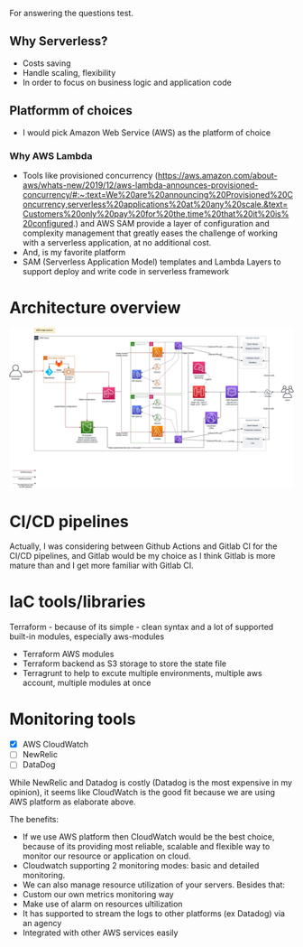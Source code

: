 For answering the questions test.

## Why Serverless?

- Costs saving
- Handle scaling, flexibility
- In order to focus on business logic and application code

## Platformm of choices

- I would pick Amazon Web Service (AWS) as the platform of choice

### Why AWS Lambda

- Tools like provisioned concurrency (https://aws.amazon.com/about-aws/whats-new/2019/12/aws-lambda-announces-provisioned-concurrency/#:~:text=We%20are%20announcing%20Provisioned%20Concurrency,serverless%20applications%20at%20any%20scale.&text=Customers%20only%20pay%20for%20the,time%20that%20it%20is%20configured.) and AWS SAM provide a layer of configuration and complexity management that greatly eases the challenge of working with a serverless application, at no additional cost.
- And, is my favorite platform
- SAM (Serverless Application Model) templates and Lambda Layers to support deploy and write code in serverless framework

# Architecture overview

![](assets/20210515_180553_Xalt_Diagram_Workflow_With_CICD.jpg)

# CI/CD pipelines

Actually, I was considering between Github Actions and Gitlab CI for the CI/CD pipelines, and Gitlab would be my choice as I think Gitlab is more mature than and I get more familiar with Gitlab CI.

# IaC tools/libraries

Terraform - because of its simple - clean syntax and a lot of supported built-in modules, especially aws-modules

- Terraform AWS modules
- Terraform backend as S3 storage to store the state file
- Terragrunt to help to excute multiple environments, multiple aws account, multiple modules at once

# Monitoring tools

- [X] AWS CloudWatch
- [ ] NewRelic
- [ ] DataDog

While NewRelic and Datadog is costly (Datadog is the most expensive in my opinion), it seems like CloudWatch is the good fit because we are using AWS platform as elaborate above.

The benefits:
- If we use AWS platform then CloudWatch would be the best choice, because of its providing most reliable, scalable and flexible way to monitor our resource or application on cloud.
- Cloudwatch supporting 2 monitoring modes: basic and detailed monitoring.
- We can also manage resource utilization of your servers.
Besides that:
- Custom our own metrics monitoring way
- Make use of alarm on resources ultilization
- It has supported to stream the logs to other platforms (ex Datadog) via an agency
- Integrated with other AWS services easily
